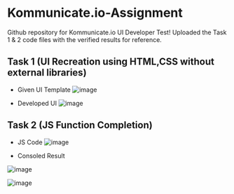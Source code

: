 # Kommunicate.io-Assignment
Github repository for Kommunicate.io UI Developer Test! Uploaded the Task 1 &amp; 2 code files with the verified results for reference.
## Task 1 (UI Recreation using HTML,CSS without external libraries)
- Given UI Template
![image](https://user-images.githubusercontent.com/64699355/181435454-48c3defb-0b14-4669-bba2-a85d37146cf2.png)

- Developed UI 
![image](https://user-images.githubusercontent.com/64699355/181435532-3b967003-b134-427b-ba82-67343b5191a8.png)

## Task 2 (JS Function Completion)
- JS Code
![image](https://user-images.githubusercontent.com/64699355/181435806-b1b61c38-f6b7-4e78-a888-6485a30ad4fd.png)

- Consoled Result

![image](https://user-images.githubusercontent.com/64699355/181436062-f6d4120d-6cd7-4fe8-adf7-ff96b6f23093.png)

![image](https://user-images.githubusercontent.com/64699355/181436218-c3618a0d-0e94-468d-a523-fd885a2fcc2a.png)
